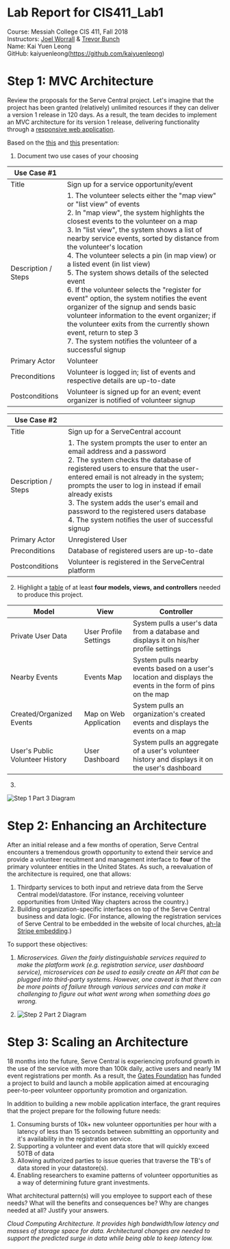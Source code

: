 # Lab Report for CIS411_Lab1  
Course: Messiah College CIS 411, Fall 2018    
Instructors: [Joel Worrall](https://github.com/tangollama) & [Trevor Bunch](https://github.com/trevordbunch)    
Name: Kai Yuen Leong  
GitHub: kaiyuenleong(https://github.com/kaiyuenleong)

# Step 1: MVC Architecture
Review the proposals for the Serve Central project. Let's imagine that the project has been granted (relatively) unlimited resources if they can deliver a version 1 release in 120 days. As a result, the team decides to implement an MVC architecture for its version 1 release, delivering functionality through a [responsive web application](https://en.wikipedia.org/wiki/Responsive_web_design). 

Based on the [this](https://docs.google.com/presentation/d/1UnU0xU0wF1l8pAB8trtLpdM0yuskx66jTFJzd64nsjU/edit#slide=id.g439b9c6866_2_53) and [this](https://docs.google.com/presentation/d/1-VZfAFoBVr6ijNepKAtRA7JoAQsV2Jlbf2l1WPDMhI0/edit) presentation:

1) Document two use cases of your choosing

| Use Case #1 | |
|---|---|
| Title | Sign up for a service opportunity/event |
| Description / Steps | 1. The volunteer selects either the "map view" or "list view" of events <br/> 2. In "map view", the system highlights the closest events to the volunteer on a map <br/> 3. In "list view", the system shows a list of nearby service events, sorted by distance from the volunteer's location <br/> 4. The volunteer selects a pin (in map view) or a listed event (in list view) <br/> 5. The system shows details of the selected event <br/> 6. If the volunteer selects the "register for event" option, the system notifies the event organizer of the signup and sends basic volunteer information to the event organizer; if the volunteer exits from the currently shown event, return to step 3 <br/> 7. The system notifies the volunteer of a successful signup|
| Primary Actor | Volunteer |
| Preconditions | Volunteer is logged in; list of events and respective details are up-to-date |
| Postconditions | Volunteer is signed up for an event; event organizer is notified of volunteer signup |

| Use Case #2 | |
|---|---|
| Title | Sign up for a ServeCentral account |
| Description / Steps | 1. The system prompts the user to enter an email address and a password <br/> 2. The system checks the database of registered users to ensure that the user-entered email is not already in the system; prompts the user to log in instead if email already exists <br/> 3. The system adds the user's email and password to the registered users database <br/> 4. The system notifies the user of successful signup |
| Primary Actor | Unregistered User |
| Preconditions | Database of registered users are up-to-date |
| Postconditions | Volunteer is registered in the ServeCentral platform |

2) Highlight a [table](https://www.tablesgenerator.com/markdown_tables) of at least **four models, views, and controllers** needed to produce this project.

| Model | View | Controller |
|---|---|---|
| Private User Data | User Profile Settings | System pulls a user's data from a database and displays it on his/her profile settings |
| Nearby Events | Events Map | System pulls nearby events based on a user's location and displays the events in the form of pins on the map |
| Created/Organized Events | Map on Web Application | System pulls an organization's created events and displays the events on a map |
| User's Public Volunteer History | User Dashboard | System pulls an aggregate of a user's volunteer history and displays it on the user's dashboard |

3)
 
![Step 1 Part 3 Diagram](https://github.com/kaiyuenleong/cis411_lab1/raw/master/labreports/step1_part3_diagram.jpg)

# Step 2: Enhancing an Architecture
After an initial release and a few months of operation, Serve Central encounters a tremendous growth opportunity to extend their service and provide a volunteer recuitment and management interface to __four__ of the primary volunteer entities in the United States. As such, a reevaluation of the architecture is required, one that allows:

1. Thirdparty services to both input and retrieve data from the Serve Central model/datastore. (For instance, receiving volunteer opportunities from United Way chapters across the country.)
2. Building organization-specific interfaces on top of the Serve Central business and data logic. (For instance, allowing the registration services of Serve Central to be embedded in the website of local churches, [ah-la Stripe embedding](https://stripe.com/payments/elements).)

To support these objectives:
1. _Microservices. Given the fairly distinguishable services required to make the platform work (e.g. registration service, user dashboard service), microservices can be used to easily create an API that can be plugged into third-party systems. However, one caveat is that there can be more points of failure through various services and can make it challenging to figure out what went wrong when something does go wrong._ 

2. ![Step 2 Part 2 Diagram](https://github.com/kaiyuenleong/cis411_lab1/raw/master/labreports/step2_part2_diagram.jpg)

# Step 3: Scaling an Architecture
18 months into the future, Serve Central is experiencing profound growth in the use of the service with more than 100k daily, active users and nearly 1M event registrations per month. As a result, the [Gates Foundation](https://www.gatesfoundation.org/) has funded a project to build and launch a mobile application aimed at encouraging peer-to-peer volunteer opportunity promotion and organization. 

In addition to building a new mobile application interface, the grant requires that the project prepare for the following future needs:

1. Consuming bursts of 10k+ new volunteer opportunities per hour with a latency of less than 15 seconds between submitting an opportunity and it's availability in the registration service.
2. Supporting a volunteer and event data store that will quickly exceed 50TB of data
3. Allowing authorized parties to issue queries that traverse the TB's of data stored in your datastore(s).
4. Enabling researchers to examine patterns of volunteer opportunities as a way of determining future grant investments.

What architectural pattern(s) will you employee to support each of these needs? What will the benefits and consequences be? Why are changes needed at all? Justify your answers.

_Cloud Computing Architecture. It provides high bandwidth/low latency and masses of storage space for data. Architectural changes are needed to support the predicted surge in data while being able to keep latency low._